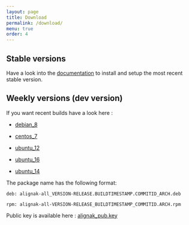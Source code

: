 ```yaml
---
layout: page
title: Download
permalink: /download/
menu: true
order: 4
---
```


## Stable versions

Have a look into the [documentation](http://alignak-doc.readthedocs.org/en/latest/02_installation/index.html) to install and setup the most recent stable version.


## Weekly versions (dev version)

If you want recent builds have a look here :


* [debian_8](/build/debian_8/alignak-all_0.2-1.1479631352.5acda41_all.deb)

* [centos_7](/build/centos_7/alignak-all-0.2-1_1479631352_5acda41.el7.x86_64.rpm)

* [ubuntu_12](/build/ubuntu_12/alignak-all_0.2-1.1479631352.5acda41_all.deb)

* [ubuntu_16](/build/ubuntu_16/alignak-all_0.2-1.1479631352.5acda41_all.deb)

* [ubuntu_14](/build/ubuntu_14/alignak-all_0.2-1.1479631352.5acda41_all.deb)


The package name has the following format:

```		
deb: alignak-all_VERSION-RELEASE.BUILDTIMESTAMP.COMMITID_ARCH.deb
```

```
rpm: alignak-all-VERSION-RELEASE_BUILDTIMESTAMP_COMMITID.ARCH.rpm		
```

Public key is available here : [alignak_pub.key](/repos/alignak_pub.key)